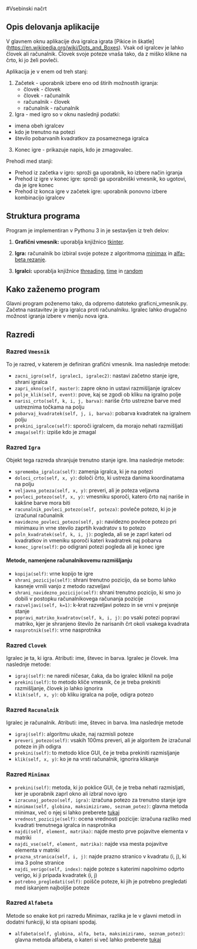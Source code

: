 #Vsebinski načrt

## Opis delovanja aplikacije

V glavnem oknu aplikacije dva igralca igrata [Pikice in škatle] (https://en.wikipedia.org/wiki/Dots_and_Boxes). Vsak od igralcev je lahko človek ali računalnik. Človek svoje poteze vnaša tako, da z miško klikne na črto, ki jo želi povleči.

Aplikacija je v enem od treh stanj:


1. Začetek - uporabnik izbere eno od štirih možnostih igranja:
   * človek - človek
   * človek - računalnik
   * računalnik - človek
   * računalnik - računalnik
2. Igra - med igro so v oknu naslednji podatki:
  * imena obeh igralcev
  * kdo je trenutno na potezi
  * število pobarvanih kvadratkov za posameznega igralca
3. Konec igre - prikazuje napis, kdo je zmagovalec.

Prehodi med stanji:

* Prehod iz začetka v igro: sproži ga uporabnik, ko izbere način igranja
* Prehod iz igre v konec igre: sproži ga uporabniški vmesnik, ko ugotovi, da je igre konec
* Prehod iz konca igre v začetek igre: uporabnik ponovno izbere kombinacijo igralcev

## Struktura programa

Program je implementiran v Pythonu 3 in je sestavljen iz treh delov:

1. **Grafični vmesnik:** uporablja knjižnico [tkinter](http://infohost.nmt.edu/tcc/help/pubs/tkinter/web/index.html).

2. **Igra:** računalnik bo izbiral svoje poteze z algoritmoma [minimax](https://cs.stanford.edu/people/eroberts/courses/soco/projects/1998-99/game-theory/Minimax.html) in [alfa-beta rezanje](https://en.wikipedia.org/wiki/Alpha–beta_pruning).

3. **Igralci:** uporablja knjižnice [threading](https://docs.python.org/2/library/threading.html), [time](https://docs.python.org/2/library/time.html) in [random](https://docs.python.org/2/library/random.html)

## Kako zaženemo program
Glavni program poženemo tako, da odpremo datoteko graficni_vmesnik.py.
Začetna nastavitev je igra igralca proti računalniku. Igralec lahko drugačno možnost igranja izbere v meniju nova igra.

## Razredi

### Razred `Vmesnik`
To je razred, v katerem je definiran grafični vmesnik. Ima naslednje metode:
* `zacni_igro(self, igralec1, igralec2)`: nastavi začetno stanje igre, shrani igralca
* `zapri_okno(self, master)`: zapre okno in ustavi razmišljanje igralcev
* `polje_klik(self, event)`: pove, kaj se zgodi ob kliku na igralno polje
* `narisi_crto(self, k, i, j, barva)`: nariše črto ustrezne barve med ustreznima točkama na polju
* `pobarvaj_kvadratek(self, j, i, barva)`: pobarva kvadratek na igralnem polju
* `prekini_igralce(self)`: sporoči igralcem, da morajo nehati razmišljati
* `zmaga(self)`: izpiše kdo je zmagal

### Razred `Igra`

Objekt tega razreda shranjuje trenutno stanje igre. Ima naslednje metode:
* `sprememba_igralca(self)`: zamenja igralca, ki je na potezi
* `doloci_crto(self, x, y)`: določi črto, ki ustreza danima koordinatama na polju
* `veljavna_poteza(self, x, y)`: preveri, ali je poteza veljavna
* `povleci_potezo(self, x, y)`: vmesniku sporoči, katero črto naj nariše in kakšne barve mora biti
* `racunalnik_povleci_potezo(self, poteza)`: povleče potezo, ki jo je izračunal računalnik
* `navidezno_povleci_potezo(self, p)`: navidezno povlece potezo pri minimaxu in vrne stevilo zaprtih kvadratov s to potezo
* `poln_kvadratek(self, k, i, j)`: pogleda, ali se je zaprl kateri od kvadratkov in vmeniku sporoči kateri kvadratrek naj pobarva
* `konec_igre(self)`: po odigrani potezi pogleda ali je konec igre

#### Metode, namenjene računalnikovemu razmišljanju
* `kopija(self)`: vrne kopijo te igre 
* `shrani_pozicijo(self)`: shrani trenutno pozicijo, da se bomo lahko kasneje vrnili vanjo z metodo razveljavi
* `shrani_navidezno_pozicijo(self)`: shrani trenutno pozicijo, ki smo jo dobili v postopku računalnikovega računanja pozicije 
* `razveljavi(self, k=1)`: k-krat razveljavi potezo in se vrni v prejsnje stanje
* `popravi_matriko_kvadratov(self, k, i, j)`: po vsaki potezi popravi matriko, kjer je shranjeno število že narisanih črt okoli vsakega kvadrata
* `nasprotnik(self)`: vrne nasprotnika

### Razred `Clovek`
Igralec je ta, ki igra. 
Atributi: ime, števec in barva.
Igralec je človek. Ima naslednje metode:
* `igraj(self)`: ne naredi ničesar, čaka, da bo igralec kliknil na polje
* `prekini(self)`: to metodo kliče vmesnik, če je treba prekiniti razmišljanje, človek jo lahko ignorira
* `klik(self, x, y)`: ob kliku igralca na polje, odigra potezo

### Razred `Racunalnik`
Igralec je računalnik.
Atributi: ime, števec in barva.
Ima naslednje metode
* `igraj(self)`: algoritmu ukaže, naj razmisli poteze
* `preveri_potezo(self)`: vsakih 100ms preveri, ali je algoritem že izračunal poteze in jih odigra
* `prekini(self)`: to metodo klice GUI, če je treba prekiniti razmisljanje
* `klik(self, x, y)`: ko je na vrsti računalnik, ignorira klikanje

### Razred `Minimax`
* `prekini(self)`: metoda, ki jo poklice GUI, če je treba nehati razmisljati, ker je uporabnik zaprl okno ali izbral novo igro
* `izracunaj_potezo(self, igra)`: izračuna potezo za trenutno stanje igre
* `minimax(self, globina, maksimiziramo, seznam_potez)`: glavna metoda minimax, več o njej si lahko preberete
[tukaj](https://cs.stanford.edu/people/eroberts/courses/soco/projects/1998-99/game-theory/Minimax.html)
* `vrednost_pozicije(self)`: ocena vrednosti pozicije: izračuna razliko med kvadrati trenutnega igralca in nasprotnika
* `najdi(self, element, matrika)`: najde mesto prve pojavitve elementa v matriki 
* `najdi_vse(self, element, matrika)`: najde vsa mesta pojavitve elementa v matriki
* `prazna_stranica(self, i, j)`: najde prazno stranico v kvadratu (i, j), ki ima 3 polne stranice
* `najdi_verigo(self, index)`: najde poteze s katerimi napolnimo odprto verigo, ki ji pripada kvadratek (i, j)
* `potrebno_pregledati(self)`: poišče poteze, ki jih je potrebno pregledati med iskanjem najboljše poteze


### Razred `Alfabeta`
Metode so enake kot pri razredu Minimax, razlika je le v glavni metodi in dodatni funkciji, ki sta opisani spodaj.
* `alfabeta(self, globina, alfa, beta, maksimiziramo, seznam_potez)`: glavna metoda alfabeta, o kateri si več lahko preberete [tukaj](https://www.ocf.berkeley.edu/~yosenl/extras/alphabeta/alphabeta.html)

